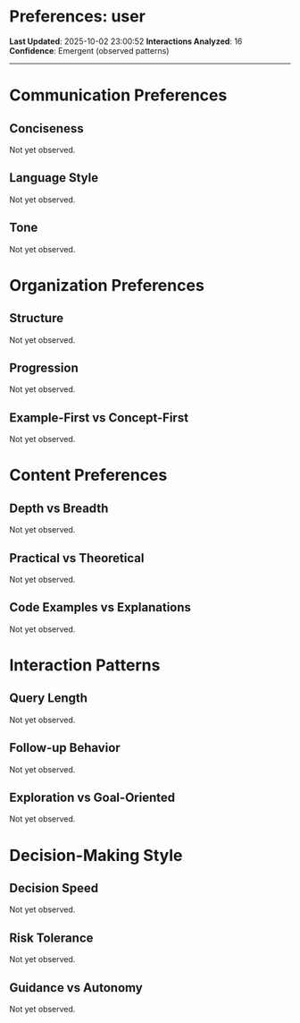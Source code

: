 # Preferences: user

**Last Updated**: 2025-10-02 23:00:52
**Interactions Analyzed**: 16
**Confidence**: Emergent (observed patterns)

---

 

# Communication Preferences

## Conciseness
Not yet observed.

## Language Style
Not yet observed.

## Tone
Not yet observed.

# Organization Preferences

## Structure
Not yet observed.

## Progression
Not yet observed.

## Example-First vs Concept-First
Not yet observed.

# Content Preferences

## Depth vs Breadth
Not yet observed.

## Practical vs Theoretical
Not yet observed.

## Code Examples vs Explanations
Not yet observed.

# Interaction Patterns

## Query Length
Not yet observed.

## Follow-up Behavior
Not yet observed.

## Exploration vs Goal-Oriented
Not yet observed.

# Decision-Making Style

## Decision Speed
Not yet observed.

## Risk Tolerance
Not yet observed.

## Guidance vs Autonomy
Not yet observed.